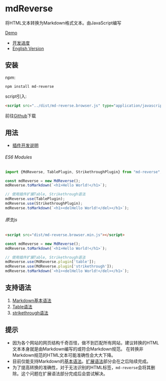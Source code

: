 # mdReverse
将HTML文本转换为Markdown格式文本。由JavaScript编写

[Demo](https://siaikin.github.io/mdReverse/)

* [开发进度](docs/development.md)
* [English Version](./docs/README_EN.md)
## 安装
npm:
```
npm install md-reverse
```
script引入:
```html
<script src="../dist/md-reverse.browser.js" type="application/javascript"></script>
```
前往[Github](https://github.com/siaikin/mdReverse/releases/tag/v1.0.0)下载

## 用法

*   [插件开发说明](./docs/pluginDevelopment.md)

###### ES6 Modules
```javascript
import {MdReverse, TablePlugin, StrikethroughPlugin} from "md-reverse";

const mdReverse = new MdReverse();
mdReverse.toMarkdown(`<h1>Hello World!</h1>`);

// 使用插件扩展Table, Strikethrough语法
mdReverse.use(TablePlugin);
mdReverse.use(StrikethroughPlugin);
mdReverse.toMarkdown(`<h1><delHello World!</del></h1>`);
```
###### 原生js
```html
<script src="dist/md-reverse.browser.min.js"></script>
```
```javascript
const mdReverse = new MdReverse();
mdReverse.toMarkdown(`<h1>Hello World!</h1>`);

// 使用插件扩展Table, Strikethrough语法
mdReverse.use(MdReverse.plugin['table']);
mdReverse.use(MdReverse.plugin['strikethrough']);
mdReverse.toMarkdown(`<h1><delHello World!</del></h1>`);
```

## 支持语法
1. [Markdown基本语法](https://www.markdownguide.org/basic-syntax/)
2. [Table语法](https://www.markdownguide.org/extended-syntax/#tables)
3. [strikethrough语法](https://www.markdownguide.org/extended-syntax/#strikethrough)

## 提示
*   因为各个网站的网页结构千奇百怪，做不到匹配所有网站，建议转换的HTML文本本身就是由Markdown编写的或符合Markdown规范。
    在转换非Markdown规范的HTML文本可能准确性会大大下降。
*   目前仅能支持Markdown的[基本语法](https://www.markdownguide.org/basic-syntax)。[扩展语法](https://www.markdownguide.org/extended-syntax)部分会在之后陆续完成。
*   为了提高转换的准确性，对于无法识别的HTML标签，`md-reverse`会将其删除。这个问题在扩展语法部分完成后会尝试解决。
